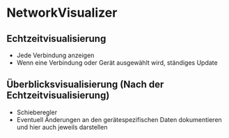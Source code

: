 # NetworkVisualizer

## Echtzeitvisualisierung

* Jede Verbindung anzeigen 
* Wenn eine Verbindung oder Gerät ausgewählt wird, ständiges Update

## Überblicksvisualisierung (Nach der Echtzeitvisualisierung)

* Schieberegler
* Eventuell Änderungen an den gerätespezifischen Daten dokumentieren und hier auch jeweils darstellen 
